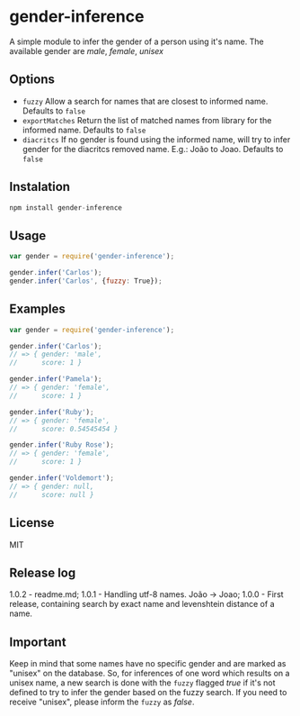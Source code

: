 # gender-inference

A simple module to infer the gender of a person using it's name. The available gender are *male*, *female*, *unisex*

## Options

 - `fuzzy` Allow a search for names that are closest to informed name. Defaults to `false`
 - `exportMatches` Return the list of matched names from library for the informed name. Defaults to `false`
 - `diacritcs` If no gender is found using the informed name, will try to infer gender for the diacritcs removed name. E.g.: João to Joao. Defaults to `false`

## Instalation

```js
npm install gender-inference
```

## Usage
```js
var gender = require('gender-inference');

gender.infer('Carlos');
gender.infer('Carlos', {fuzzy: True});
```

## Examples
```js
var gender = require('gender-inference');

gender.infer('Carlos');
// => { gender: 'male',
//      score: 1 }

gender.infer('Pamela');
// => { gender: 'female',
//      score: 1 }

gender.infer('Ruby');
// => { gender: 'female',
//      score: 0.54545454 }

gender.infer('Ruby Rose');
// => { gender: 'female',
//      score: 1 }

gender.infer('Voldemort');
// => { gender: null,
//      score: null }
```

## License
  MIT

## Release log
1.0.2 - readme.md;
1.0.1 - Handling utf-8 names. João -> Joao;
1.0.0 - First release, containing search by exact name and levenshtein distance of a name.


## Important
Keep in mind that some names have no specific gender and are marked as "unisex" on the database. So, for inferences of one word which results
on a unisex name, a new search is done with the `fuzzy` flagged *true* if it's not defined to try to infer the gender based on the fuzzy
search. If you need to receive "unisex", please inform the `fuzzy` as *false*.
